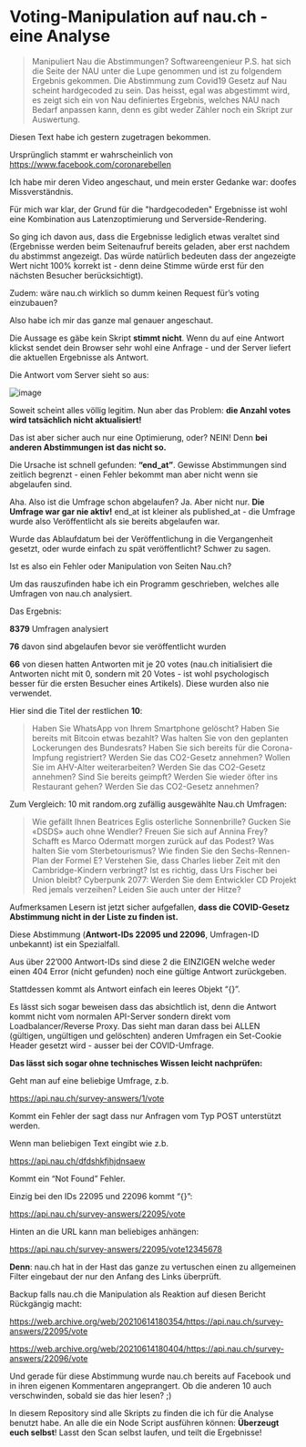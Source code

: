 # Voting-Manipulation auf nau.ch - eine Analyse

> Manipuliert Nau die Abstimmungen?
> Softwareengenieur P.S. hat sich die Seite der NAU unter die Lupe genommen und ist zu folgendem Ergebnis gekommen. 
> Die Abstimmung zum Covid19 Gesetz auf Nau scheint hardgecoded zu sein. Das heisst, egal was abgestimmt wird, es zeigt sich ein von Nau definiertes Ergebnis, welches NAU nach Bedarf anpassen kann, denn es gibt weder Zähler noch ein Skript zur Auswertung.

Diesen Text habe ich gestern zugetragen bekommen.

Ursprünglich stammt er wahrscheinlich von https://www.facebook.com/coronarebellen

Ich habe mir deren Video angeschaut, und mein erster Gedanke war: doofes Missverständnis.

Für mich war klar, der Grund für die "hardgecodeden" Ergebnisse ist wohl eine Kombination aus Latenzoptimierung und Serverside-Rendering.

So ging ich davon aus, dass die Ergebnisse lediglich etwas veraltet sind (Ergebnisse werden beim Seitenaufruf bereits geladen, aber erst nachdem du abstimmst angezeigt. Das würde natürlich bedeuten dass der angezeigte Wert nicht 100% korrekt ist - denn deine Stimme würde erst für den nächsten Besucher berücksichtigt).


Zudem: wäre nau.ch wirklich so dumm keinen Request für’s voting einzubauen?

Also habe ich mir das ganze mal genauer angeschaut.

Die Aussage es gäbe kein Skript **stimmt nicht**. Wenn du auf eine Antwort klickst sendet dein Browser sehr wohl eine Anfrage - und der Server liefert die aktuellen Ergebnisse als Antwort.

Die Antwort vom Server sieht so aus:

![image](https://user-images.githubusercontent.com/85899008/122120996-65b1d180-ce2b-11eb-9fa2-2a855bf7d283.png)


Soweit scheint alles völlig legitim. Nun aber das Problem: **die Anzahl votes wird tatsächlich nicht aktualisiert!**

Das ist aber sicher auch nur eine Optimierung, oder? NEIN! Denn **bei anderen Abstimmungen ist das nicht so.**

Die Ursache ist schnell gefunden: **“end_at”**. Gewisse Abstimmungen sind zeitlich begrenzt - einen Fehler bekommt man aber nicht wenn sie abgelaufen sind.


Aha. Also ist die Umfrage schon abgelaufen? Ja. Aber nicht nur. **Die Umfrage war gar nie aktiv!** end_at ist kleiner als published_at - die Umfrage wurde also Veröffentlicht als sie bereits abgelaufen war.

Wurde das Ablaufdatum bei der Veröffentlichung in die Vergangenheit gesetzt, oder wurde einfach zu spät veröffentlicht? Schwer zu sagen.

Ist es also ein Fehler oder Manipulation von Seiten Nau.ch?


Um das rauszufinden habe ich ein Programm geschrieben, welches alle Umfragen von nau.ch analysiert.

Das Ergebnis:

**8379** Umfragen analysiert

**76** davon sind abgelaufen bevor sie veröffentlicht wurden

**66** von diesen hatten Antworten mit je 20 votes (nau.ch initialisiert die Antworten nicht mit 0, sondern mit 20 Votes - ist wohl psychologisch besser für die ersten Besucher eines Artikels). Diese wurden also nie verwendet.


Hier sind die Titel der restlichen **10**:

> Haben Sie WhatsApp von Ihrem Smartphone gelöscht?
> Haben Sie bereits mit Bitcoin etwas bezahlt?
> Was halten Sie von den geplanten Lockerungen des Bundesrats?
> Haben Sie sich bereits für die Corona-Impfung registriert?
> Werden Sie das CO2-Gesetz annehmen?
> Wollen Sie im AHV-Alter weiterarbeiten?
> Werden Sie das CO2-Gesetz annehmen?
> Sind Sie bereits geimpft?
> Werden Sie wieder öfter ins Restaurant gehen?
> Werden Sie das CO2-Gesetz annehmen?


Zum Vergleich: 10 mit random.org zufällig ausgewählte Nau.ch Umfragen:

> Wie gefällt Ihnen Beatrices Eglis osterliche Sonnenbrille?
> Gucken Sie «DSDS» auch ohne Wendler?
> Freuen Sie sich auf Annina Frey?
> Schafft es Marco Odermatt morgen zurück auf das Podest?
> Was halten Sie vom Sterbetourismus?
> Wie finden Sie den Sechs-Rennen-Plan der Formel E?
> Verstehen Sie, dass Charles lieber Zeit mit den Cambridge-Kindern verbringt?
> Ist es richtig, dass Urs Fischer bei Union bleibt?
> Cyberpunk 2077: Werden Sie dem Entwickler CD Projekt Red jemals verzeihen?
> Leiden Sie auch unter der Hitze?




Aufmerksamen Lesern ist jetzt sicher aufgefallen, **dass die COVID-Gesetz Abstimmung nicht in der Liste zu finden ist.**

Diese Abstimmung (**Antwort-IDs 22095 und 22096**, Umfragen-ID unbekannt) ist ein Spezialfall.

Aus über 22’000 Antwort-IDs sind diese 2 die EINZIGEN welche weder einen 404 Error (nicht gefunden) noch eine gültige Antwort zurückgeben.


Stattdessen kommt als Antwort einfach ein leeres Objekt “{}”.

Es lässt sich sogar beweisen dass das absichtlich ist, denn die Antwort kommt nicht vom normalen API-Server sondern direkt vom Loadbalancer/Reverse Proxy. Das sieht man daran dass bei ALLEN (gültigen, ungültigen und gelöschten) anderen Umfragen ein Set-Cookie Header gesetzt wird - ausser bei der COVID-Umfrage.


**Das lässt sich sogar ohne technisches Wissen leicht nachprüfen:**

Geht man auf eine beliebige Umfrage, z.b.

https://api.nau.ch/survey-answers/1/vote

Kommt ein Fehler der sagt dass nur Anfragen vom Typ POST unterstützt werden.

Wenn man beliebigen Text eingibt wie z.b.

https://api.nau.ch/dfdshkfjhjdnsaew

Kommt ein “Not Found” Fehler.

Einzig bei den IDs 22095 und 22096 kommt “{}”:

https://api.nau.ch/survey-answers/22095/vote

Hinten an die URL kann man beliebiges anhängen:

https://api.nau.ch/survey-answers/22095/vote12345678


**Denn**: nau.ch hat in der Hast das ganze zu vertuschen einen zu allgemeinen Filter eingebaut der nur den Anfang des Links überprüft.


Backup falls nau.ch die Manipulation als Reaktion auf diesen Bericht Rückgängig macht:

https://web.archive.org/web/20210614180354/https://api.nau.ch/survey-answers/22095/vote

https://web.archive.org/web/20210614180404/https://api.nau.ch/survey-answers/22096/vote



Und gerade für diese Abstimmung wurde nau.ch bereits auf Facebook und in ihren eigenen Kommentaren angeprangert. Ob die anderen 10 auch verschwinden, sobald sie das hier lesen? ;)


In diesem Repository sind alle Skripts zu finden die ich für die Analyse benutzt habe. An alle die ein Node Script ausführen können: **Überzeugt euch selbst**! Lasst den Scan selbst laufen, und teilt die Ergebnisse!
